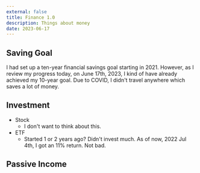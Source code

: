 ```yaml
---
external: false
title: Finance 1.0
description: Things about money
date: 2023-06-17
---
```

## Saving Goal
I had set up a ten-year financial savings goal starting in 2021. However, as I review my progress today, on June 17th, 2023, I kind of have already achieved my 10-year goal. Due to COVID, I didn't travel anywhere which saves a lot of money.

## Investment
- Stock
	- I don't want to think about this.
- ETF
	- Started 1 or 2 years ago? Didn't invest much. As of now, 2022 Jul 4th, I got an 11% return. Not bad.

## Passive Income
